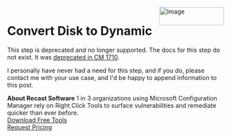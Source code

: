 <img style="float: right;" src="https://docs.recastsoftware.com/media/Recast-Logo-Dark_Horizontal_nav.png"  alt="Image" height="43" width="150">

# Convert Disk to Dynamic

This step is deprecated and no longer supported.  The docs for this step do not exist.  It was [deprecated in CM 1710](https://docs.microsoft.com/en-us/mem/configmgr/core/plan-design/changes/deprecated/removed-and-deprecated-cmfeatures).

I personally have never had a need for this step, and if you do, please contact me with your use case, and I'd be happy to append information to this post.

**About Recast Software**
1 in 3 organizations using Microsoft Configuration Manager rely on Right Click Tools to surface vulnerabilities and remediate quicker than ever before.  
[Download Free Tools](https://www.recastsoftware.com/?utm_source=cmdocs&utm_medium=referral&utm_campaign=cmdocs#formarea)  
[Request Pricing](https://www.recastsoftware.com/pricing?utm_source=cmdocs&utm_medium=referral&utm_campaign=cmdocs)